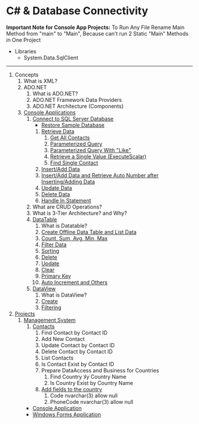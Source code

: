 # C# & Database Connectivity

**Important Note for Console App Projects:** To Run Any File Rename Main Method from "main" to "Main", Because can't run 2 Static "Main" Methods in One Project

- Libraries
    - System.Data.SqlClient

---

1. Concepts
    1. What is XML?
    2. ADO.NET
        1. What is ADO.NET?
        2. ADO.NET Framework Data Providers
        3. ADO.NET Architecture (Components)
    3. [Console Applications](ConsoleApplications/ConsoleApplications)
        1. [Connect to SQL Server Database](ConsoleApplications/ConsoleApplications/src/_1_connect_to_sql_server_database)
            - [Restore Sample Database](ConsoleApplications/ConsoleApplications/Database)
            1. [Retrieve Data](ConsoleApplications/ConsoleApplications/src/_1_connect_to_sql_server_database/_1_1_retrieve_data)
                1. [Get All Contacts](ConsoleApplications/ConsoleApplications/src/_1_connect_to_sql_server_database/_1_1_retrieve_data/_1_1_1_get_all_contacts)
                2. [Parameterized Query](ConsoleApplications/ConsoleApplications/src/_1_connect_to_sql_server_database/_1_1_retrieve_data/_1_1_2_parameterized_query)
                3. [Parameterized Query With "Like"](ConsoleApplications/ConsoleApplications/src/_1_connect_to_sql_server_database/_1_1_retrieve_data/_1_1_3_parameterized_query_with_like)
                4. [Retrieve a Single Value (ExecuteScalar)](ConsoleApplications/ConsoleApplications/src/_1_connect_to_sql_server_database/_1_1_retrieve_data/_1_1_4_retrieve_a_single_value)
                5. [Find Single Contact](ConsoleApplications/ConsoleApplications/src/_1_connect_to_sql_server_database/_1_1_retrieve_data/_1_1_5_find_single_contact)
            2. [Insert/Add Data](ConsoleApplications/ConsoleApplications/src/_1_connect_to_sql_server_database/_1_2_insert_and_add_data)
            3. [Insert/Add Data and Retrieve Auto Number after Inserting/Adding Data](ConsoleApplications/ConsoleApplications/src/_1_connect_to_sql_server_database/_1_3_insert_and_add_data_and_retrieve_auto_number_after_inserting_and_adding_data)
            4. [Update Data](ConsoleApplications/ConsoleApplications/src/_1_connect_to_sql_server_database/_1_4_update_data)
            5. [Delete Data](ConsoleApplications/ConsoleApplications/src/_1_connect_to_sql_server_database/_1_5_delete_data)
            6. [Handle In Statement](ConsoleApplications/ConsoleApplications/src/_1_connect_to_sql_server_database/_1_6_handle_in_statement)
        2. What are CRUD Operations?
        3. What is 3-Tier Architecture? and Why?
        4. [DataTable](ConsoleApplications/ConsoleApplications/src/_4_data_table)
            1. What is Datatable?
            2. [Create Offline Data Table and List Data](ConsoleApplications/ConsoleApplications/src/_4_data_table/_4_2_create_offline_data_table_and_list_data)
            3. [Count, Sum, Avg, Min, Max](ConsoleApplications/ConsoleApplications/src/_4_data_table/_4_3_count_and_sum_and_avg_and_min_and_max)
            4. [Filter Data](ConsoleApplications/ConsoleApplications/src/_4_data_table/_4_4_filter_data)
            5. [Sorting](ConsoleApplications/ConsoleApplications/src/_4_data_table/_4_5_sorting)
            6. [Delete](ConsoleApplications/ConsoleApplications/src/_4_data_table/_4_6_delete)
            7. [Update](ConsoleApplications/ConsoleApplications/src/_4_data_table/_4_7_update)
            8. [Clear](ConsoleApplications/ConsoleApplications/src/_4_data_table/_4_8_clear)
            9. [Primary Key](ConsoleApplications/ConsoleApplications/src/_4_data_table/_4_9_primary_key)
            10. [Auto Increment and Others](ConsoleApplications/ConsoleApplications/src/_4_data_table/_4_10_auto_increment_and_others)
        5. [DataView](ConsoleApplications/ConsoleApplications/src/_5_data_view)
            1. What is DataView?
            2. [Create](ConsoleApplications/ConsoleApplications/src/_5_data_view/_5_2_create)
            3. [Filtering](ConsoleApplications/ConsoleApplications/src/_5_data_view/_)
2. [Projects](Projects)
    1. [Management System](Projects/ManagementSystem)
        1. [Contacts](Projects/ManagementSystem/Contacts)
            1. Find Contact by Contact ID
            2. Add New Contact
            3. Update Contact by Contact ID
            4. Delete Contact by Contact ID
            5. List Contacts
            6. Is Contact Exist by Contact ID
            7. Prepare DataAccess and Business for Countries
                1. Find Country لاy Country Name
                2. Is Country Exist by Country Name
            8. [Add fields to the country](Projects/ManagementSystem/Contacts/Database/AddFieldsToTheCountry.sql)
                1. Code nvarchar(3) allow null
                2. PhoneCode nvarchar(3) allow null
        - [Console Application](Projects/ManagementSystem/Contacts/Contacts-ConsoleApplication-PresentationLayer)
        - [Windows Forms Application](Projects/ManagementSystem/Contacts/Contacts-WindowsFormsApplication-PresentationLayer)